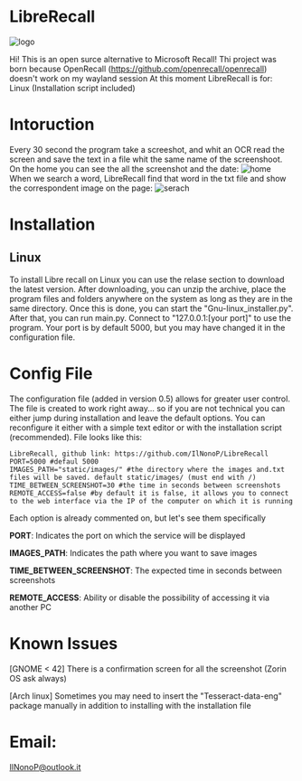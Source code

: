 # LibreRecall
![logo](https://github.com/IlNonoP/LibreRecall/assets/172937845/798030f6-af36-4c81-bf69-e86b3ee37ab2)

Hi! This is an open surce alternative to Microsoft Recall!
Thi project was born because OpenRecall (https://github.com/openrecall/openrecall) doesn't work on my wayland session
At this moment LibreRecall is for:
Linux (Installation script included)
# Intoruction
Every 30 second the program take a screeshot, and whit an OCR read the screen and save the text in a file whit the same name of the screenshoot. On the home you can see the all the screenshot and the date:
![home](https://github.com/IlNonoP/LibreRecall/assets/172937845/cb03c9eb-b3d2-416b-8e1e-7ac641e6aaa0)
When we search a word, LibreRecall find that word in the txt file and show the correspondent image on the page:
![serach](https://github.com/IlNonoP/LibreRecall/assets/172937845/5968d16d-3442-4287-8cc9-cce78e9a3e24)

# Installation
## Linux
To install Libre recall on Linux you can use the relase section to download the latest version. After downloading, you can unzip the archive, place the program files and folders anywhere on the system as long as they are in the same directory. Once this is done, you can start the "Gnu-linux_installer.py". After that, you can run main.py. Connect to "127.0.0.1:[your port]" to use the program.
Your port is by default 5000, but you may have changed it in the configuration file.

# Config File
The configuration file (added in version 0.5) allows for greater user control. The file is created to work right away... so if you are not technical you can either jump during installation and leave the default options. You can reconfigure it either with a simple text editor or with the installation script (recommended). File looks like this:
```
LibreRecall, github link: https://github.com/IlNonoP/LibreRecall
PORT=5000 #defaul 5000
IMAGES_PATH="static/images/" #the directory where the images and.txt files will be saved. default static/images/ (must end with /)
TIME_BETWEEN_SCREENSHOT=30 #the time in seconds between screenshots
REMOTE_ACCESS=false #by default it is false, it allows you to connect to the web interface via the IP of the computer on which it is running
```
Each option is already commented on, but let's see them specifically

**PORT**: Indicates the port on which the service will be displayed

**IMAGES_PATH**: Indicates the path where you want to save images

**TIME_BETWEEN_SCREENSHOT**: The expected time in seconds between screenshots

**REMOTE_ACCESS**: Ability or disable the possibility of accessing it via another PC

# Known Issues
[GNOME < 42] There is a confirmation screen for all the screenshot (Zorin OS ask always)

[Arch linux] Sometimes you may need to insert the "Tesseract-data-eng" package manually in addition to installing with the installation file

# Email:
IlNonoP@outlook.it



